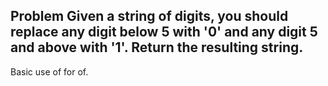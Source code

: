 Problem
Given a string of digits, you should replace any digit below 5 with '0' and any digit 5 and above with '1'. 
Return the resulting string.
------------------------------------------------------------------------------------------------------------
Basic use of for of.
